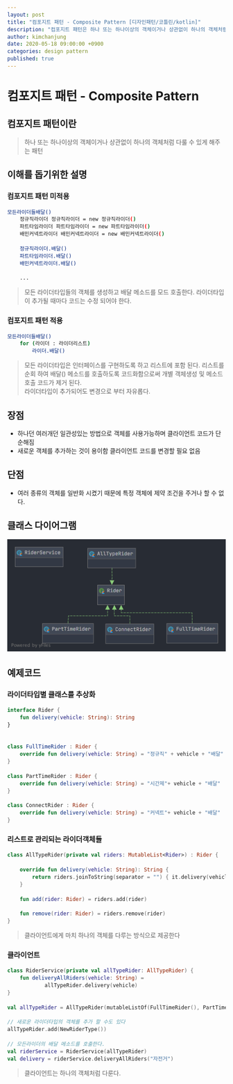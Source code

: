 ```yaml
---
layout: post
title: "컴포지트 패턴 - Composite Pattern [디자인패턴/코틀린/kotlin]"
description: "컴포지트 패턴은 하나 또는 하나이상의 객체이거나 상관없이 하나의 객체처럼 다룰 수 있게 해주는 패턴"
author: kimchanjung
date: 2020-05-18 09:00:00 +0900
categories: design pattern
published: true
---
```


# 컴포지트 패턴 - Composite Pattern

## 컴포지트 패턴이란
> 하나 또는 하나이상의 객체이거나 상관없이 하나의 객체처럼 다룰 수 있게 해주는 패턴

## 이해를 돕기위한 설명
### 컴포지트 패턴 미적용
```bash
모든라이더들배달()
    정규직라이더 정규직라이더 = new 정규직라이더()
    파트타임라이더 파트타임라이더 = new 파트타임라이더()
    배민커넥트라이더 배민커넥트라이더 = new 배민커넥트라이더()

    정규직라이더.배달()
    파트타임라이더.배달()
    배민커넥트라이더.배달()

    ...
```
> 모든 라이더타입들의 객체를 생성하고 배달 메소드를 모드 호출한다. 라이더타입이 추가될 때마다 코드는 수정 되어야 한다.  

### 컴포지트 패턴 적용
```bash
모든라이더들배달()
    for (라이더 : 라이더리스트)
        라이더.배달()
```
> 모든 라이더타입은 인터페이스를 구현하도록 하고 리스트에 포함 된다.
> 리스트를 순회 하여 배달() 메소드를 호출하도록 코드화함으로써 개별 객체생성 및 메소드 호출 코드가 제거 된다.  
> 라이더타입이 추가되어도 변경으로 부터 자유롭다.


## 장점
- 하나던 여러개던 일관성있는 방법으로 객체를 사용가능하며 클라이언트 코드가 단순해짐
- 새로운 객체를 추가하는 것이 용이함 클라이언트 코드를 변경할 필요 없음

## 단점
- 여러 종류의 객체를 일반화 시켰기 때문에 특정 객체에 제약 조건을 주거나 할 수 없다.

## 클래스 다이어그램
![class-diagram](/post-img/design-pattern/composite-pattern-class-diagram.png)


## 예제코드

### 라이더타입별 클래스를 추상화 

```kotlin
interface Rider {
    fun delivery(vehicle: String): String
}


class FullTimeRider : Rider {
    override fun delivery(vehicle: String) = "정규직" + vehicle + "배달"
}

class PartTimeRider : Rider {
    override fun delivery(vehicle: String) = "시간제"+ vehicle + "배달"
}

class ConnectRider : Rider {
    override fun delivery(vehicle: String) = "커넥트"+ vehicle + "배달"
}
```  

### 리스트로 관리되는 라이더객체들
```kotlin
class AllTypeRider(private val riders: MutableList<Rider>) : Rider {

    override fun delivery(vehicle: String): String {
        return riders.joinToString(separator = "") { it.delivery(vehicle) }
    }

    fun add(rider: Rider) = riders.add(rider)

    fun remove(rider: Rider) = riders.remove(rider)
}
```
> 클라이언트에게 마치 하나의 객체를 다루는 방식으로 제공한다  

### 클라이언트 
```kotlin
class RiderService(private val allTypeRider: AllTypeRider) {
    fun deliveryAllRiders(vehicle: String) =
            allTypeRider.delivery(vehicle)
}

val allTypeRider = AllTypeRider(mutableListOf(FullTimeRider(), PartTimeRider(), ConnectRider()))

// 새로운 라이더타입의 객체를 추가 할 수도 있다
allTypeRider.add(NewRiderType())

// 모든라이더의 배달 메소드를 호출한다.
val riderService = RiderService(allTypeRider)
val delivery = riderService.deliveryAllRiders("자전거")
```
> 클라이언트는 하나의 객체처럼 다룬다. 
